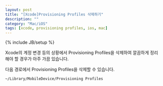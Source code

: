 ```yaml
---
layout: post
title: "[Xcode]Provisioning Profiles 삭제하기"
description: ""
category: "Mac/iOS"
tags: [xcode, provisioning profiles, ios, mac]
---
```

{% include JB/setup %}

Xcode의 계정 변경 등의 상황에서 Provisioning Profiles을 삭제하여 깔끔하게 정리해야 할 경우가 아주 가끔 있습니다.

다음 경로에서 Provisioning Profiles을 삭제할 수 있습니다.

	~/Library/MobileDevice/Provisioning Profiles